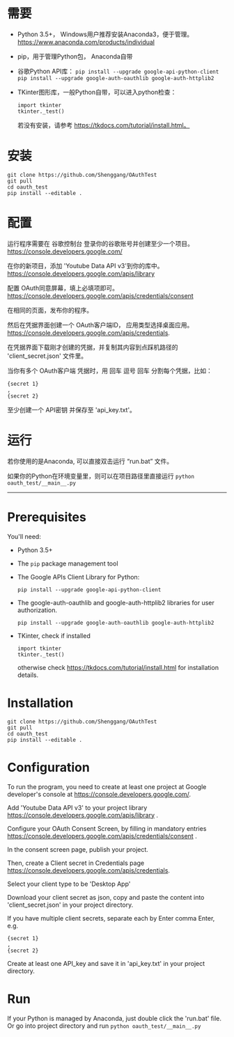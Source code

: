 # 需要 #
* Python 3.5+， Windows用户推荐安装Anaconda3，便于管理。 https://www.anaconda.com/products/individual

* pip，用于管理Python包， Anaconda自带

* 谷歌Python API库：
 `pip install --upgrade google-api-python-client`
 `pip install --upgrade google-auth-oauthlib google-auth-httplib2`
 
* TKinter图形库，一般Python自带，可以进入python检查：
  ```
  import tkinter
  tkinter._test()
  ```
  若没有安装，请参考 https://tkdocs.com/tutorial/install.html。
  
 # 安装 #
 ```
 git clone https://github.com/Shenggang/OAuthTest
 git pull
 cd oauth_test
 pip install --editable .
```

# 配置 #
运行程序需要在 谷歌控制台 登录你的谷歌账号并创建至少一个项目。https://console.developers.google.com/

在你的新项目，添加 'Youtube Data API v3'到你的库中。https://console.developers.google.com/apis/library

配置 OAuth同意屏幕，填上必填项即可。https://console.developers.google.com/apis/credentials/consent

在相同的页面，发布你的程序。

然后在凭据界面创建一个 OAuth客户端ID， 应用类型选择桌面应用。https://console.developers.google.com/apis/credentials.

在凭据界面下载刚才创建的凭据，并复制其内容到点踩机路径的 'client_secret.json' 文件里。

当你有多个 OAuth客户端 凭据时，用 回车 逗号 回车 分割每个凭据，比如：
```
{secret 1}
,
{secret 2}
```
至少创建一个 API密钥 并保存至 'api_key.txt'。

# 运行 #
若你使用的是Anaconda, 可以直接双击运行 “run.bat” 文件。

如果你的Python在环境变量里，则可以在项目路径里直接运行
```python oauth_test/__main__.py```

***

# Prerequisites #
You'll need:

* Python 3.5+

* The `pip` package management tool

* The Google APIs Client Library for Python:

  `pip install --upgrade google-api-python-client`

* The google-auth-oauthlib and google-auth-httplib2 libraries for user authorization.

  `pip install --upgrade google-auth-oauthlib google-auth-httplib2`

* TKinter, check if installed
  ```
  import tkinter
  tkinter._test()
  ```
  otherwise check https://tkdocs.com/tutorial/install.html for installation details.
 
 # Installation #
 ```
 git clone https://github.com/Shenggang/OAuthTest
 git pull
 cd oauth_test
 pip install --editable .
```

# Configuration #
To run the program, you need to create at least one project at Google developer's console at https://console.developers.google.com/.

Add 'Youtube Data API v3' to your project library https://console.developers.google.com/apis/library .

Configure your OAuth Consent Screen, by filling in mandatory entries https://console.developers.google.com/apis/credentials/consent .

In the consent screen page, publish your project.

Then, create a Client secret in Credentials page https://console.developers.google.com/apis/credentials.

Select your client type to be 'Desktop App'

Download your client secret as json, copy and paste the content into 'client_secret.json' in your project directory. 

If you have multiple client secrets, separate each by Enter comma Enter, e.g.
```
{secret 1}
,
{secret 2}
```
Create at least one API_key and save it in 'api_key.txt' in your project directory.

# Run #
 If your Python is managed by Anaconda, just double click the 'run.bat' file.
 Or go into project directory and run
 `python oauth_test/__main__.py`



   
